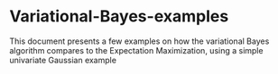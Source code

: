 # Variational-Bayes-examples

This document presents a few examples on how the variational Bayes algorithm compares to the Expectation Maximization, using a simple univariate Gaussian example
